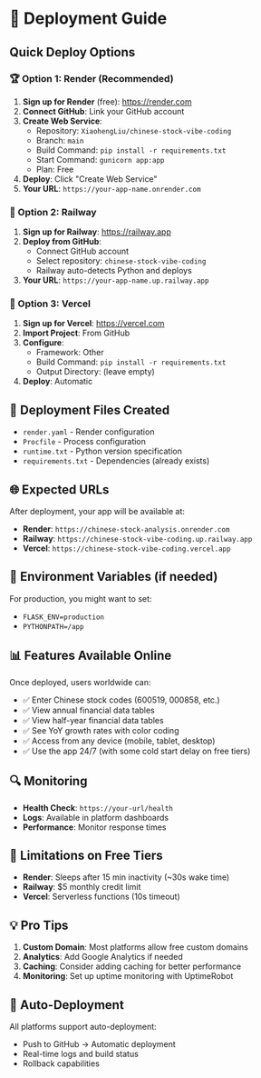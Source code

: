 # 🚀 Deployment Guide

## Quick Deploy Options

### 🏆 Option 1: Render (Recommended)

1. **Sign up for Render** (free): https://render.com
2. **Connect GitHub**: Link your GitHub account
3. **Create Web Service**:
   - Repository: `XiaohengLiu/chinese-stock-vibe-coding`
   - Branch: `main`
   - Build Command: `pip install -r requirements.txt`
   - Start Command: `gunicorn app:app`
   - Plan: Free
4. **Deploy**: Click "Create Web Service"
5. **Your URL**: `https://your-app-name.onrender.com`

### 🥈 Option 2: Railway

1. **Sign up for Railway**: https://railway.app
2. **Deploy from GitHub**:
   - Connect GitHub account
   - Select repository: `chinese-stock-vibe-coding`
   - Railway auto-detects Python and deploys
3. **Your URL**: `https://your-app-name.up.railway.app`

### 🥉 Option 3: Vercel

1. **Sign up for Vercel**: https://vercel.com
2. **Import Project**: From GitHub
3. **Configure**:
   - Framework: Other
   - Build Command: `pip install -r requirements.txt`
   - Output Directory: (leave empty)
4. **Deploy**: Automatic

## 📁 Deployment Files Created

- `render.yaml` - Render configuration
- `Procfile` - Process configuration
- `runtime.txt` - Python version specification
- `requirements.txt` - Dependencies (already exists)

## 🌐 Expected URLs

After deployment, your app will be available at:
- **Render**: `https://chinese-stock-analysis.onrender.com`
- **Railway**: `https://chinese-stock-vibe-coding.up.railway.app`
- **Vercel**: `https://chinese-stock-vibe-coding.vercel.app`

## 🔧 Environment Variables (if needed)

For production, you might want to set:
- `FLASK_ENV=production`
- `PYTHONPATH=/app`

## 📊 Features Available Online

Once deployed, users worldwide can:
- ✅ Enter Chinese stock codes (600519, 000858, etc.)
- ✅ View annual financial data tables
- ✅ View half-year financial data tables
- ✅ See YoY growth rates with color coding
- ✅ Access from any device (mobile, tablet, desktop)
- ✅ Use the app 24/7 (with some cold start delay on free tiers)

## 🔍 Monitoring

- **Health Check**: `https://your-url/health`
- **Logs**: Available in platform dashboards
- **Performance**: Monitor response times

## 🚨 Limitations on Free Tiers

- **Render**: Sleeps after 15 min inactivity (~30s wake time)
- **Railway**: $5 monthly credit limit
- **Vercel**: Serverless functions (10s timeout)

## 💡 Pro Tips

1. **Custom Domain**: Most platforms allow free custom domains
2. **Analytics**: Add Google Analytics if needed
3. **Caching**: Consider adding caching for better performance
4. **Monitoring**: Set up uptime monitoring with UptimeRobot

## 🔄 Auto-Deployment

All platforms support auto-deployment:
- Push to GitHub → Automatic deployment
- Real-time logs and build status
- Rollback capabilities

